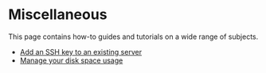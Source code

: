 # Miscellaneous

This page contains how-to guides and tutorials on a wide range of subjects. 

* [Add an SSH key to an existing server](ssh.md)
* [Manage your disk space usage](disk_space_usage.md)
